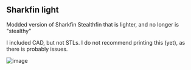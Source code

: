 ## Sharkfin light

Modded version of Sharkfin Stealthfin that is lighter, and no longer is "stealthy"

I included CAD, but not STLs. I do not recommend printing this (yet), as there is probably issues.

![image](https://github.com/StackingDeezLayers/Sharkfin_Extruder/assets/124639031/a9d5dbe7-622d-466a-9de6-a0d88da9cd01)
